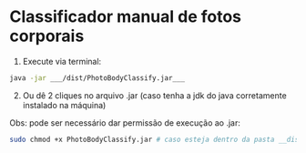 # Classificador manual de fotos corporais

1) Execute via terminal:

```sh
java -jar ___/dist/PhotoBodyClassify.jar___ 
```

2) Ou dê 2 cliques no arquivo .jar (caso tenha a jdk do java corretamente instalado na máquina)

Obs: pode ser necessário dar permissão de execução ao .jar:
```sh
sudo chmod +x PhotoBodyClassify.jar # caso esteja dentro da pasta __dist__
```
